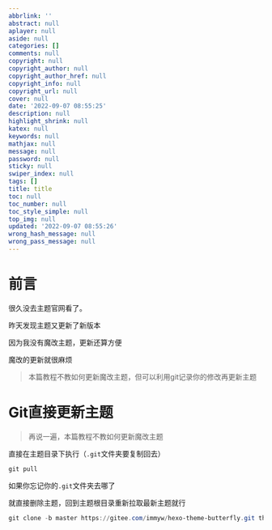 ```yaml
---
abbrlink: ''
abstract: null
aplayer: null
aside: null
categories: []
comments: null
copyright: null
copyright_author: null
copyright_author_href: null
copyright_info: null
copyright_url: null
cover: null
date: '2022-09-07 08:55:25'
description: null
highlight_shrink: null
katex: null
keywords: null
mathjax: null
message: null
password: null
sticky: null
swiper_index: null
tags: []
title: title
toc: null
toc_number: null
toc_style_simple: null
top_img: null
updated: '2022-09-07 08:55:26'
wrong_hash_message: null
wrong_pass_message: null
---
```

# 前言

很久没去主题官网看了。

昨天发现主题又更新了新版本

因为我没有魔改主题，更新还算方便

魔改的更新就很麻烦

> 本篇教程不教如何更新魔改主题，但可以利用git记录你的修改再更新主题

# Git直接更新主题

> 再说一遍，本篇教程不教如何更新魔改主题

直接在主题目录下执行（`.git`文件夹要复制回去）

```powershell
git pull
```

如果你忘记你的`.git`文件夹去哪了

就直接删除主题，回到主题根目录重新拉取最新主题就行

```powershell
git clone -b master https://gitee.com/immyw/hexo-theme-butterfly.git themes/butterfly
```
